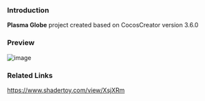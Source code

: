 ### Introduction
**Plasma Globe** project created based on CocosCreator version 3.6.0

### Preview
![image](../../../gif/202208/2022080901.gif)

### Related Links
https://www.shadertoy.com/view/XsjXRm
